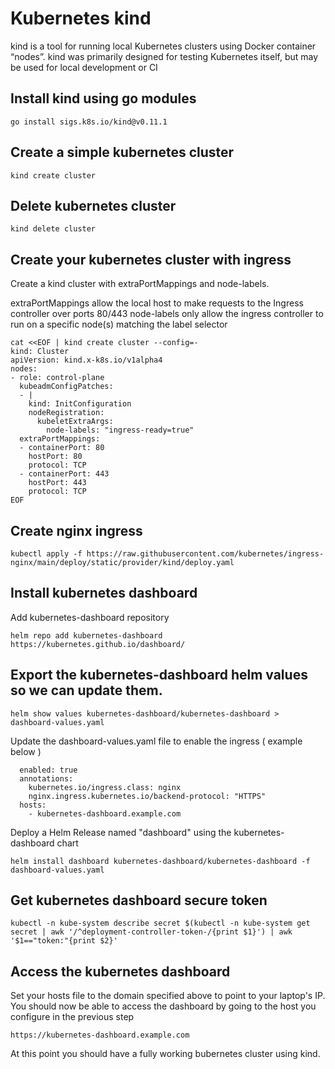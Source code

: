 # Kubernetes kind
kind is a tool for running local Kubernetes clusters using Docker container “nodes”.
kind was primarily designed for testing Kubernetes itself, but may be used for local development or CI

## Install kind using go modules
```
go install sigs.k8s.io/kind@v0.11.1
```
## Create a simple kubernetes cluster
```
kind create cluster
```
## Delete kubernetes cluster
```
kind delete cluster
```
## Create your kubernetes cluster with ingress
Create a kind cluster with extraPortMappings and node-labels.

extraPortMappings allow the local host to make requests to the Ingress controller over ports 80/443
node-labels only allow the ingress controller to run on a specific node(s) matching the label selector
```
cat <<EOF | kind create cluster --config=-
kind: Cluster
apiVersion: kind.x-k8s.io/v1alpha4
nodes:
- role: control-plane
  kubeadmConfigPatches:
  - |
    kind: InitConfiguration
    nodeRegistration:
      kubeletExtraArgs:
        node-labels: "ingress-ready=true"
  extraPortMappings:
  - containerPort: 80
    hostPort: 80
    protocol: TCP
  - containerPort: 443
    hostPort: 443
    protocol: TCP
EOF
```

## Create nginx ingress
```
kubectl apply -f https://raw.githubusercontent.com/kubernetes/ingress-nginx/main/deploy/static/provider/kind/deploy.yaml
```

## Install kubernetes dashboard
Add kubernetes-dashboard repository
```
helm repo add kubernetes-dashboard https://kubernetes.github.io/dashboard/
```

## Export the kubernetes-dashboard helm values so we can update them.
```
helm show values kubernetes-dashboard/kubernetes-dashboard > dashboard-values.yaml
```

Update the dashboard-values.yaml file to enable the ingress ( example below )
```ingress:
  enabled: true
  annotations:
    kubernetes.io/ingress.class: nginx
    nginx.ingress.kubernetes.io/backend-protocol: "HTTPS"
  hosts:
    - kubernetes-dashboard.example.com
```

Deploy a Helm Release named "dashboard" using the kubernetes-dashboard chart
```
helm install dashboard kubernetes-dashboard/kubernetes-dashboard -f dashboard-values.yaml
```

## Get kubernetes dashboard secure token
```
kubectl -n kube-system describe secret $(kubectl -n kube-system get secret | awk '/^deployment-controller-token-/{print $1}') | awk '$1=="token:"{print $2}'
```

## Access the kubernetes dashboard
Set your hosts file to the domain specified above to point to your laptop's IP.
You should now be able to access the dashboard by going to the host you configure in the previous step
```
https://kubernetes-dashboard.example.com
```

At this point you should have a fully working bubernetes cluster using kind.
